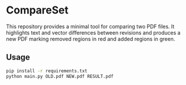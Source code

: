 # CompareSet

This repository provides a minimal tool for comparing two PDF files.
It highlights text and vector differences between revisions and
produces a new PDF marking removed regions in red and added regions in green.

## Usage

```bash
pip install -r requirements.txt
python main.py OLD.pdf NEW.pdf RESULT.pdf
```
